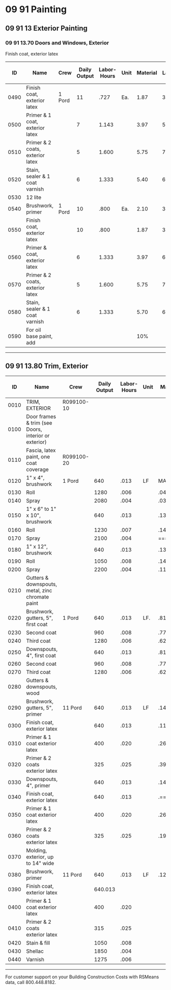 # 09 91 Painting

## 09 91 13 Exterior Painting

### 09 91 13.70 Doors and Windows, Exterior

Finish coat, exterior latex

| ID   | Name                                 | Crew   | Daily Output | Labor-Hours | Unit | Material | Labor | Equipment | Total | Total Incl O&P |
|------|--------------------------------------|--------|--------------|-------------|------|----------|-------|-----------|-------|----------------|
| 0490 | Finish coat, exterior latex          | 1 Pord | 11           | .727        | Ea.  | 1.87     | 35    |           | 36.87 | 53.5           |
| 0500 | Primer & 1 coat, exterior latex      |        | 7            | 1.143       |      | 3.97     | 54.50 |           | 58.47 | 85.5           |
| 0510 | Primer & 2 coats, exterior latex     |        | 5            | 1.600       |      | 5.75     | 76.50 |           | 82.25 | 119            |
| 0520 | Stain, sealer & 1 coat varnish       |        | 6            | 1.333       |      | 5.40     | 63.50 |           | 68.90 | 100            |
| 0530 | 12 lite                             |        |              |             |      |          |       |           |       |                |
| 0540 | Brushwork, primer                    | 1 Pord | 10           | .800        | Ea.  | 2.10     | 38    |           | 40.10 | 59              |
| 0550 | Finish coat, exterior latex          |        | 10           | .800        |      | 1.87     | 38    |           | 39.87 | 58.5           |
| 0560 | Primer & coat, exterior latex        |        | 6            | 1.333       |      | 3.97     | 63.50 |           | 67.47 | 99             |
| 0570 | Primer & 2 coats, exterior latex     |        | 5            | 1.600       |      | 5.75     | 76.50 |           | 82.25 | 119            |
| 0580 | Stain, sealer & 1 coat varnish       |        | 6            | 1.333       |      | 5.70     | 63.50 |           | 69.20 | 101            |
| 0590 | For oil base paint, add              |        |              |             |      | 10%      |       |           |       |                |

---

## 09 91 13.80 Trim, Exterior

| ID    | Name                                         | Crew    | Daily Output | Labor-Hours | Unit | Material | Labor         | Equipment | Total      | Total Incl O&P |
|-------|----------------------------------------------|---------|--------------|-------------|------|----------|---------------|-----------|------------|----------------|
| 0010  | TRIM, EXTERIOR                              | R099100-10 |              |             |      |          |               |           |            |                |
| 0100  | Door frames & trim (see Doors, interior or exterior) |         |              |             |      |          |               |           |            |                |
| 0110  | Fascia, latex paint, one coat coverage       | R099100-20 |              |             |      |          |               |           |            |                |
| 0120  | 1" x 4", brushwork                          | 1 Pord  | 640          | .013        | LF   | MARR     | .60           |           | .64342352  |                |
| 0130  | Roll                                         |         | 1280         | .006        |      | .04      | .30           |           |            |                |
| 0140  | Spray                                        |         | 2080         | .004        |      | .03      | .18           |           |            |                |
| 0150  | 1" x 6" to 1" x 10", brushwork               |         | 640          | .013        |      | .13      | .60           |           | .73        | 1.0            |
| 0160  | Roll                                         |         | 1230         | .007        |      | .14      | .31           |           |            |                |
| 0170  | Spray                                        |         | 2100         | .004        |      | ====     | .18           |           | .29        |                |
| 0180  | 1" x 12", brushwork                          |         | 640          | .013        |      | .13      | .60           |           | .73        | 1.             |
| 0190  | Roll                                         |         | 1050         | .008        |      | .14      | .36           |           | .50        |                |
| 0200  | Spray                                        |         | 2200         | .004        |      | .11      | .17           |           | .28        |                |
| 0210  | Gutters & downspouts, metal, zinc chromate paint |      |              |             |      |          |               |           |            |                |
| 0220  | Brushwork, gutters, 5", first coat           | 1 Pord  | 640          | .013        | LF.  | .81      | .6022222222222|           | 1.41       | 1.             |
| 0230  | Second coat                                  |         | 960          | .008        |      | .77      | .40           |           | 1.17       | 1.             |
| 0240  | Third coat                                   |         | 1280         | .006        |      | .62      | .30           |           | .92        | 1.             |
| 0250  | Downspouts, 4", first coat                   |         | 640          | .013        |      | .81      | .60           |           | 1.41       |                |
| 0260  | Second coat                                  |         | 960          | .008        |      | .77      | .40           |           | 1.17       | 1.             |
| 0270  | Third coat                                   |         | 1280         | .006        |      | .62      | .30           |           | .92        | 1.             |
| 0280  | Gutters & downspouts, wood                   |         |              |             |      |          |               |           |            |                |
| 0290  | Brushwork, gutters, 5", primer               | 11 Pord | 640          | .013        | LF   | .14      | .60           |           | .74        | 1.             |
| 0300  | Finish coat, exterior latex                  |         | 640          | .013        |      | .11      | .60           |           | .71        | 1.             |
| 0310  | Primer & 1 coat exterior latex               |         | 400          | .020        |      | .26      | .96           |           | 1.22       | 1.             |
| 0320  | Primer & 2 coats exterior latex              |         | 325          | .025        |      | .39      | 1.18          |           | 1.57       | 21             |
| 0330  | Downspouts, 4", primer                       |         | 640          | .013        |      | .14      | .60           |           | .74        |                |
| 0340  | Finish coat, exterior latex                  |         | 640          | .013        |      | .==      | .60           |           | .71        | 1.             |
| 0350  | Primer & 1 coat exterior latex               |         | 400          | .020        |      | .26      | .96           |           | 1.22       | 1.             |
| 0360  | Primer & 2 coats exterior latex              |         | 325          | .025        |      | .19      | 1.18          |           | 1.37       |                |
| 0370  | Molding, exterior, up to 14" wide            |         |              |             |      |          |               |           |            |                |
| 0380  | Brushwork, primer                            | 11 Pord | 640          | .013        | LF   | .1233456 | .602         |           | .77        | 1.             |
| 0390  | Finish coat, exterior latex                  |         | 640.013      |             |      |          | .60           |           | .73        | 1.             |
| 0400  | Primer & 1 coat exterior latex               |         | 400          | .020        |      |          | .96           |           | 1.28       | 1.             |
| 0410  | Primer & 2 coats exterior latex              |         | 315          | .025        |      |          | 1.21          |           | 1.53       | 2.             |
| 0420  | Stain & fill                                 |         | 1050         | .008        |      |          | .36           |           | .50        |                |
| 0430  | Shellac                                      |         | 1850         | .004        |      |          | .21           |           | .36        |                |
| 0440  | Varnish                                      |         | 1275         | .006        |      |          | .30           |           | .46        |                |

---

For customer support on your Building Construction Costs with RSMeans data, call 800.448.8182.
